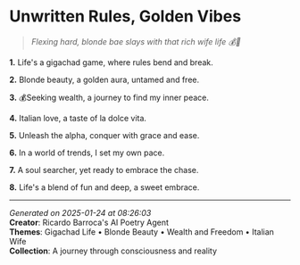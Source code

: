# Unwritten Rules, Golden Vibes

> *Flexing hard, blonde bae slays with that rich wife life 💰💫*

**1.** Life's a gigachad game, where rules bend and break.


**2.** Blonde beauty, a golden aura, untamed and free.


**3.** 💰Seeking wealth, a journey to find my inner peace.


**4.** Italian love, a taste of la dolce vita.


**5.** Unleash the alpha, conquer with grace and ease.


**6.** In a world of trends, I set my own pace.


**7.** A soul searcher, yet ready to embrace the chase.


**8.** Life's a blend of fun and deep, a sweet embrace.



---

*Generated on 2025-01-24 at 08:26:03*  
**Creator**: Ricardo Barroca's AI Poetry Agent  
**Themes**: Gigachad Life • Blonde Beauty • Wealth and Freedom • Italian Wife  
**Collection**: A journey through consciousness and reality